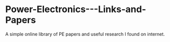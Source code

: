 # Power-Electronics---Links-and-Papers
A simple online library of PE papers and useful research I found on internet. 

